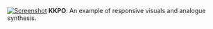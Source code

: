 [![Screenshot](/img/work/proj-2/1.png)](https://youtu.be/30OCi4Xc1eo)
**KKPO**: An example of responsive visuals and analogue synthesis. 

